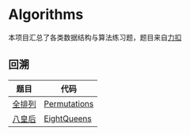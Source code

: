 # Algorithms
本项目汇总了各类数据结构与算法练习题，题目来自[力扣](https://leetcode-cn.com/problemset/all/)

## 回溯

| 题目   | 代码   |
| ---- | ---- |
|   [全排列](https://leetcode-cn.com/problems/permutations/)   |   [Permutations](https://leetcode-cn.com/problems/eight-queens-lcci/)   |
|   [八皇后](https://leetcode-cn.com/problems/eight-queens-lcci/)   |   [EightQueens](https://leetcode-cn.com/problems/eight-queens-lcci/)   |